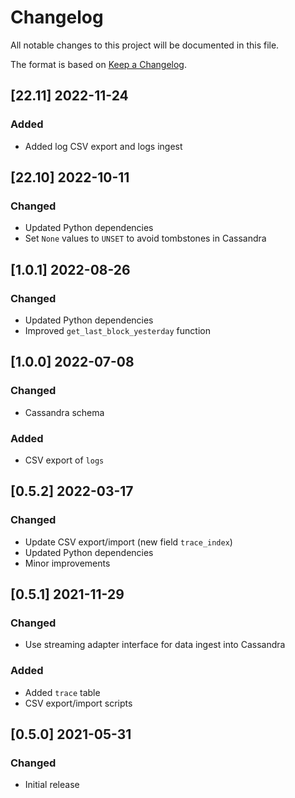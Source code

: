# Changelog
All notable changes to this project will be documented in this file.

The format is based on [Keep a Changelog](https://keepachangelog.com/en/1.0.0/).

## [22.11] 2022-11-24
### Added
- Added log CSV export and logs ingest

## [22.10] 2022-10-11
### Changed
- Updated Python dependencies
- Set `None` values to `UNSET` to avoid tombstones in Cassandra

## [1.0.1] 2022-08-26
### Changed
- Updated Python dependencies
- Improved `get_last_block_yesterday` function

## [1.0.0] 2022-07-08
### Changed
- Cassandra schema
### Added
- CSV export of `logs`

## [0.5.2] 2022-03-17
### Changed
- Update CSV export/import (new field `trace_index`)
- Updated Python dependencies
- Minor improvements

## [0.5.1] 2021-11-29
### Changed
- Use streaming adapter interface for data ingest into Cassandra
### Added
- Added `trace` table
- CSV export/import scripts

## [0.5.0] 2021-05-31
### Changed
- Initial release
